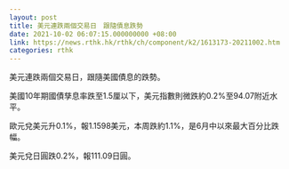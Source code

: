 ```yaml
---
layout: post
title: 美元連跌兩個交易日　跟隨債息跌勢
date: 2021-10-02 06:07:15.000000000 +08:00
link: https://news.rthk.hk/rthk/ch/component/k2/1613173-20211002.htm
categories: rthk
---
```


美元連跌兩個交易日，跟隨美國債息的跌勢。

美國10年期國債孳息率跌至1.5厘以下，美元指數則微跌約0.2%至94.07附近水平。

歐元兌美元升0.1%，報1.1598美元，本周跌約1.1%，是6月中以來最大百分比跌幅。

美元兌日圓跌0.2%，報111.09日圓。
